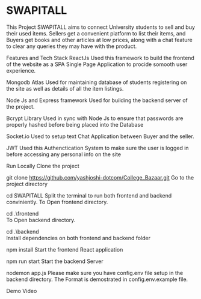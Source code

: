 # SWAPITALL

This Project SWAPITALL aims to connect University students to sell and buy their used items. Sellers get a convenient platform to list their items, and Buyers get books and other articles at low prices, along with a chat feature to clear any queries they may have with the product.

Features and Tech Stack
ReactJs
Used this framework to build the frontend of the website as a SPA Single Page Application to procide somooth user experience.

Mongodb Atlas
Used for maintaining database of students registering on the site as well as details of all the item listings.

Node Js and Express framework
Used for building the backend server of the project.

Bcrypt Library
Used in sync with Node Js to ensure that passwords are properly hashed before being placed into the Database

Socket.io
Used to setup text Chat Application between Buyer and the seller.

JWT
Used this Authenctication System to make sure the user is logged in before accessing any personal info on the site

Run Locally
Clone the project

  git clone https://github.com/yashjoshi-dotcom/College_Bazaar.git
Go to the project directory

  cd SWAPITALL
Split the terminal to run both frontend and backend conviniently.
To Open frontend directory.

cd .\frontend\
To Open backend directory.

cd .\backend\
Install dependencies on both frontend and backend folder

  npm install
Start the frontend React application

  npm run start
Start the backend Server

  nodemon app.js
Please make sure you have config.env file setup in the backend directory. The Format is demostrated in config.env.example file.

Demo Video



